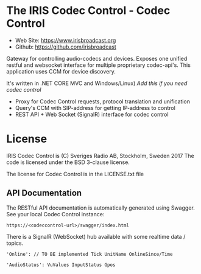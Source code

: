 The IRIS Codec Control - Codec Control
=========================================================

* Web Site: https://www.irisbroadcast.org
* Github: https://github.com/irisbroadcast

Gateway for controlling audio-codecs and devices. Exposes one unified restful and websocket interface for multiple proprietary codec-api's. 
This application uses CCM for device discovery.

It's written in .NET CORE MVC  and Windows/Linux) *Add this if you need codec control*
- Proxy for Codec Control requests, protocol translation and unification
- Query's CCM with SIP-address for getting IP-address to control
- REST API + Web Socket (SignalR) interface for codec control

License
=======

IRIS Codec Control is (C) Sveriges Radio AB, Stockholm, Sweden 2017
The code is licensed under the BSD 3-clause license.

The license for Codec Control is in the LICENSE.txt file

## API Documentation

The RESTful API documentation is automatically generated using Swagger. See your local Codec Control instance:

`https://<codeccontrol-url>/swagger/index.html`

There is a SignalR (WebSocket) hub available with some realtime data / topics.

`
'Online': // TO BE implemented
    Tick
    UnitName
    OnlineSince/Time
`

`
'AudioStatus':
    VuValues
    InputStatus
    Gpos
`
 